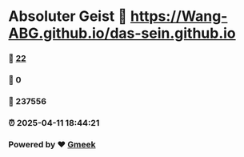 # Absoluter Geist :link: https://Wang-ABG.github.io/das-sein.github.io 
### :page_facing_up: [22](https://Wang-ABG.github.io/das-sein.github.io/tag.html) 
### :speech_balloon: 0 
### :hibiscus: 237556 
### :alarm_clock: 2025-04-11 18:44:21 
### Powered by :heart: [Gmeek](https://github.com/Meekdai/Gmeek)
